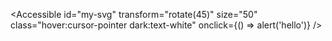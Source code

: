 <Accessible
id="my-svg"
transform="rotate(45)"
size="50"
class="hover:cursor-pointer dark:text-white"
onclick={() => alert('hello')}
/>
